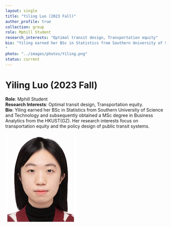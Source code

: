 ```yaml
---
layout: single
title: "Yiling Luo (2023 Fall)"
author_profile: true
collection: group
role: Mphill Student
research_interests: "Optimal transit design, Transportation equity"
bio: "Yiling earned her BSc in Statistics from Southern University of Science and Technology and subsequently obtained a MSc degree in Business Analytics from the Hong Kong University of Science and Technology. Her research interests focus on transportation equity and the policy design of public transit systems.
"
photo: "../images/photos/Yiling.png"
status: current
---
```


# Yiling Luo (2023 Fall)

**Role**: Mphill Student  
**Research Interests**: Optimal transit design, Transportation equity.  
**Bio**: Yiling earned her BSc in Statistics from Southern University of Science and Technology and subsequently obtained a MSc degree in Business Analytics from the HKUST(GZ). Her research interests focus on transportation equity and the policy design of public transit systems.

![Yiling Luo](../images/photos/Yiling.png)
